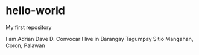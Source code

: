 # hello-world
My first repository

I am Adrian Dave D. Convocar
I live in Barangay Tagumpay Sitio Mangahan, Coron, Palawan
